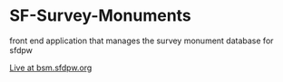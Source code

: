 # SF-Survey-Monuments
front end application that manages the survey monument database for sfdpw

<a href="http://bsm.sfdpw.org/subdivision/monumental/brentenLovato/viewer/index.html">Live at bsm.sfdpw.org</a>
